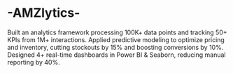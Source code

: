 # -AMZlytics-
Built an analytics framework processing 100K+ data points and tracking 50+ KPIs from 1M+ interactions. 
Applied predictive modeling to optimize pricing and inventory, cutting stockouts by 15% and boosting conversions by 10%.
Designed 4+ real-time dashboards in Power BI &amp; Seaborn, reducing manual reporting by 40%.
